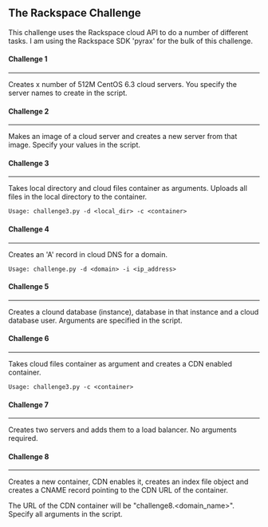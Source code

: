 ## The Rackspace Challenge  
   
This challenge uses the Rackspace cloud API to do a number of different tasks.  I am using the Rackspace SDK 'pyrax' for the bulk of this challenge.  
  

#### Challenge 1
***
Creates x number of 512M CentOS 6.3 cloud servers.  You specify the server names to create in the script.  

  
  
#### Challenge 2
***
Makes an image of a cloud server and creates a new server
from that image.  Specify your values in the script.  

  
  
#### Challenge 3
***
Takes local directory and cloud files container as arguments.  Uploads all files in the local directory to the container.

	Usage: challenge3.py -d <local_dir> -c <container>  

  
  
#### Challenge 4
***
Creates an 'A' record in cloud DNS for a domain. 

	Usage: challenge.py -d <domain> -i <ip_address> 

  
  
#### Challenge 5
***
Creates a clound database (instance), database in that instance and a cloud database user.  Arguments are specified in the script.    


  
  
#### Challenge 6
***
Takes cloud files container as argument and creates
a CDN enabled container.

	Usage: challenge3.py -c <container>  
	



#### Challenge 7
***
Creates two servers and adds them to a load balancer.  No arguments required.  
  
  

#### Challenge 8
***
Creates a new container, CDN enables it, creates an index file object and creates a CNAME record pointing to the CDN URL of the container. 
  
   
The URL of the CDN container will be "challenge8.\<domain_name\>".  Specify all arguments in the script.

  
  